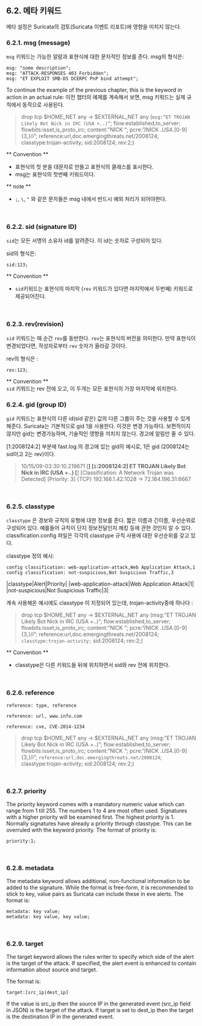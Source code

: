 ## 6.2. 메타 키워드

메타 설정은 Suricata의 검토(Suricata 이벤트 리포트)에 영향을 미치지 않는다.
</br>

### 6.2.1. msg (message)

`msg` 키워드는 가능한 알람과 표현식에 대한 문자적인 정보를 준다.
msg의 형식은:

```
msg: "some description";
msg: "ATTACK-RESPONSES 403 Forbidden";
msg: "ET EXPLOIT SMB-DS DCERPC PnP bind attempt";
```

To continue the example of the previous chapter, this is the keyword in action in an actual rule:
이전 챕터의 예제를 계속해서 보면, msg 키워드는 실제 규칙에서 동작으로 사용된다.

> drop tcp $HOME_NET any -> $EXTERNAL_NET any (`msg:”ET TROJAN Likely Bot Nick in IRC (USA +..)”`; flow:established,to_server; flowbits:isset,is_proto_irc; content:”NICK “; pcre:”/NICK .*USA.*[0-9]{3,}/i”; reference:url,doc.emergingthreats.net/2008124; classtype:trojan-activity; sid:2008124; rev:2;)

** Convention ** </br>
- 표현식의 첫 분을 대문자로 만들고 표현식의 클래스를 표시한다.
- msg는 표현식의 첫번째 키워드이다.

** note ** </br>
- `;`, `\`, `"` 와 같은 문자들은 msg 내에서 반드시 예외 처리가 되어야한다.
</br>

### 6.2.2. sid (signature ID)

`sid`는 모든 서명의 소유자 id를 알려준다. 이 id는 숫자로 구성되어 있다.

sid의 형식은:
```
sid:123;
```

** Convention ** </br>
- `sid`키워드는 표현식의 마지막 (`rev` 키워드가 있다면 마지막에서 두번째) 키워드로 제공되어진다.
</br>

### 6.2.3. rev(revision)

`sid` 키워드는 매 순간 `rev`를 동반한다. `rev`는 표현식의 버전을 의미한다. 만약 표현식이 변경되었다면, 작성자로부터 `rev` 숫자가 올라갈 것이다.

rev의 형식은 :

```
rev:123;
```

** Convention ** </br>
`sid` 키워드는 rev 전에 오고, 이 두개는 모든 표현식의 가장 마지막에 위치한다.
</br>

### 6.2.4. gid (group ID)

`gid` 키워드는 표현식의 다른 id(sid 같은) 값의 다른 그룹이 주는 것을 사용할 수 있게 해준다. Suricata는 기본적으로 gid 1을 사용한다. 이것은 변경 가능하다. 
보편적이지 않지만 gid는 변경가능하며, 기술적인 영향을 끼치지 않는다. 경고에 알림만 줄 수 있다.

[1:2008124:2] 부분에 fast.log.의 경고에 있는 gid의 예시로, 1은 gid (2008124는 sid이고 2는 rev)이다.

> 10/15/09-03:30:10.219671 [**] [`1`:2008124:2] ET TROJAN Likely Bot Nick in IRC (USA +..) [**] [Classification: A Network Trojan was Detected] [Priority: 3] {TCP} 192.168.1.42:1028 -> 72.184.196.31:6667

</br>

### 6.2.5. classtype

`classtype` 은 경보와 규칙의 유형에 대한 정보를 준다. 짧은 이름과 긴이름, 우선순위로 구성되어 있다. 예를들어 규칙이 단지 정보전달인지 해킹 등에 관한 것인지 알 수 있다. classification.config 파일은 각각의 classtype 규칙 사용에 대한 우선순위를 갖고 있다.

classtype 정의 예시:

```
config classification: web-application-attack,Web Application Attack,1
config classification: not-suspicious,Not Suspicious Traffic,3
```

|classtype|Alert|Priority|
|web-application-attack|Web Application Attack|1|
|not-suspicious|Not Suspicious Traffic|3|

계속 사용해온 예시에도 classtype 이 지정되어 있는데, trojan-activity중에 하나다 :

> drop tcp $HOME_NET any -> $EXTERNAL_NET any (msg:”ET TROJAN Likely Bot Nick in IRC (USA +..)”; flow:established,to_server; flowbits:isset,is_proto_irc; content:”NICK “; pcre:”/NICK .*USA.*[0-9]{3,}/i”; reference:url,doc.emergingthreats.net/2008124; `classtype:trojan-activity;` sid:2008124; rev:2;)

** Convention ** </br>
- classtype은 다른 키워드들 뒤에 위치하면서 sid와 rev 전에 위치한다.
</br>

### 6.2.6. reference



```
reference: type, reference
```

```
reference: url, www.info.com
```

```
reference: cve, CVE-2014-1234
```

> drop tcp $HOME_NET any -> $EXTERNAL_NET any (msg:”ET TROJAN Likely Bot Nick in IRC (USA +..)”; flow:established,to_server; flowbits:isset,is_proto_irc; content:”NICK “; pcre:”/NICK .*USA.*[0-9]{3,}/i”; `reference:url,doc.emergingthreats.net/2008124`; classtype:trojan-activity; sid:2008124; rev:2;)
</br>

### 6.2.7. priority

The priority keyword comes with a mandatory numeric value which can range from 1 till 255. The numbers 1 to 4 are most often used. Signatures with a higher priority will be examined first. The highest priority is 1. Normally signatures have already a priority through classtype. This can be overruled with the keyword priority. The format of priority is:

```
priority:1;
```
</br>

### 6.2.8. metadata

The metadata keyword allows additional, non-functional information to be added to the signature. While the format is free-form, it is recommended to stick to key, value pairs as Suricata can include these in eve alerts. The format is:

```
metadata: key value;
metadata: key value, key value;
```
</br>

### 6.2.9. target

The target keyword allows the rules writer to specify which side of the alert is the target of the attack. If specified, the alert event is enhanced to contain information about source and target.

The format is:

```
target:[src_ip|dest_ip]
```

If the value is src_ip then the source IP in the generated event (src_ip field in JSON) is the target of the attack. If target is set to dest_ip then the target is the destination IP in the generated event.
